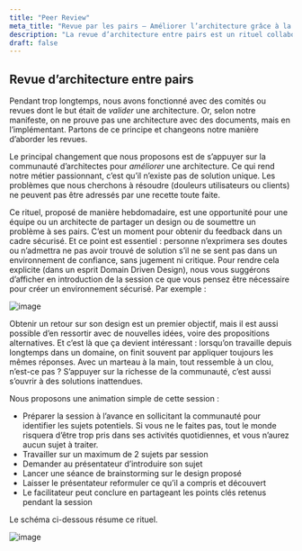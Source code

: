 ```yaml
---
title: "Peer Review"
meta_title: "Revue par les pairs – Améliorer l’architecture grâce à la communauté"
description: "La revue d’architecture entre pairs est un rituel collaboratif permettant d’obtenir du feedback dans un environnement bienveillant, d’améliorer les conceptions et d’explorer des alternatives grâce à l’intelligence collective."
draft: false
---
```


## Revue d’architecture entre pairs

Pendant trop longtemps, nous avons fonctionné avec des comités ou revues dont le but était de *valider* une architecture. Or, selon notre manifeste, on ne prouve pas une architecture avec des documents, mais en l’implémentant. Partons de ce principe et changeons notre manière d’aborder les revues.

Le principal changement que nous proposons est de s’appuyer sur la communauté d’architectes pour *améliorer* une architecture. Ce qui rend notre métier passionnant, c’est qu’il n’existe pas de solution unique. Les problèmes que nous cherchons à résoudre (douleurs utilisateurs ou clients) ne peuvent pas être adressés par une recette toute faite.

Ce rituel, proposé de manière hebdomadaire, est une opportunité pour une équipe ou un architecte de partager un design ou de soumettre un problème à ses pairs. C’est un moment pour obtenir du feedback dans un cadre sécurisé. Et ce point est essentiel : personne n’exprimera ses doutes ou n’admettra ne pas avoir trouvé de solution s’il ne se sent pas dans un environnement de confiance, sans jugement ni critique. Pour rendre cela explicite (dans un esprit Domain Driven Design), nous vous suggérons d’afficher en introduction de la session ce que vous pensez être nécessaire pour créer un environnement sécurisé. Par exemple :

![image](./images/rituals/misc/safe-poster.png)

Obtenir un retour sur son design est un premier objectif, mais il est aussi possible d’en ressortir avec de nouvelles idées, voire des propositions alternatives. Et c’est là que ça devient intéressant : lorsqu’on travaille depuis longtemps dans un domaine, on finit souvent par appliquer toujours les mêmes réponses. Avec un marteau à la main, tout ressemble à un clou, n’est-ce pas ? S’appuyer sur la richesse de la communauté, c’est aussi s’ouvrir à des solutions inattendues.

Nous proposons une animation simple de cette session :

* Préparer la session à l’avance en sollicitant la communauté pour identifier les sujets potentiels. Si vous ne le faites pas, tout le monde risquera d’être trop pris dans ses activités quotidiennes, et vous n’aurez aucun sujet à traiter.
* Travailler sur un maximum de 2 sujets par session
* Demander au présentateur d’introduire son sujet
* Lancer une séance de brainstorming sur le design proposé
* Laisser le présentateur reformuler ce qu’il a compris et découvert
* Le facilitateur peut conclure en partageant les points clés retenus pendant la session

Le schéma ci-dessous résume ce rituel.

![image](./images/rituals/peer-review.png)
